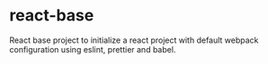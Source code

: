 # react-base

React base project to initialize a react project with default webpack configuration using eslint, prettier and babel.
